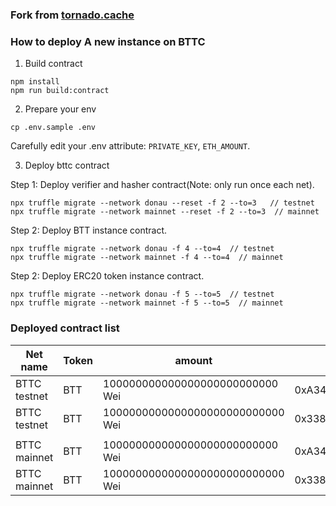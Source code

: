 ### Fork from [tornado.cache](https://github.com/tornadocash/tornado-core)

### How to deploy A new instance on BTTC

1. Build contract

```
npm install
npm run build:contract
```

2. Prepare your env 

```
cp .env.sample .env
```

Carefully edit your .env attribute: `PRIVATE_KEY`, `ETH_AMOUNT`.

3. Deploy bttc contract

Step 1: Deploy verifier and hasher contract(Note: only run once each net).

```
npx truffle migrate --network donau --reset -f 2 --to=3   // testnet
npx truffle migrate --network mainnet --reset -f 2 --to=3  // mainnet
```

Step 2: Deploy BTT instance contract.

```
npx truffle migrate --network donau -f 4 --to=4  // testnet
npx truffle migrate --network mainnet -f 4 --to=4  // mainnet
```

Step 2: Deploy ERC20 token instance contract.

```
npx truffle migrate --network donau -f 5 --to=5  // testnet
npx truffle migrate --network mainnet -f 5 --to=5  // mainnet
```

### Deployed contract list

| Net name | Token | amount | address |
|---------|--------|-------|---------|
| BTTC testnet | BTT | 100000000000000000000000000 Wei | 0xA34C619bEC89218cbb7dE9940190b3e3cD196d52 |
| BTTC testnet | BTT | 1000000000000000000000000000 Wei | 0x33804B6E0fA783b2d064F30748F36124c2027549  |
| | | | |
| BTTC mainnet | BTT | 100000000000000000000000000 Wei | 0xA34C619bEC89218cbb7dE9940190b3e3cD196d52 | 
| BTTC mainnet | BTT | 1000000000000000000000000000 Wei | 0x33804B6E0fA783b2d064F30748F36124c2027549 |




